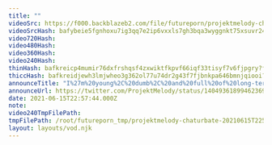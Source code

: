 ```yaml
---
title: ""
videoSrc: https://f000.backblazeb2.com/file/futureporn/projektmelody-chaturbate-20210615T225744Z.mp4
videoSrcHash: bafybeie5fgnhoxu7ig3qq7e2ip6vxxls7gh3bqa3wyggnkt75xsuvr24ei?filename=projektmelody-chaturbate-20210615T225700Z.mp4
video720Hash: 
video480Hash: 
video360Hash: 
video240Hash: 
thinHash: bafkreicp4mumir76dxfrshqsf4zxwiktfkpvf66iqf33tisyf7v6fjpgry?filename=20210615T225700Z_thin.jpg
thiccHash: bafkreidjewh3lmjwheo3g362ol77u74dr2g43f7fjbnkpa646bmnjqiooi?filename=20210615T225700Z_thicc.jpg
announceTitle: "I%27m%20young%2C%20dumb%2C%20and%20full%20of%20long-term%20goals%20and%20creative%20aspirations"
announceUrl: https://twitter.com/ProjektMelody/status/1404936189946236930
date: 2021-06-15T22:57:44.000Z
note: 
video240TmpFilePath: 
tmpFilePath: /root/futureporn_tmp/projektmelody-chaturbate-20210615T225744Z.mp4
layout: layouts/vod.njk
---
```

